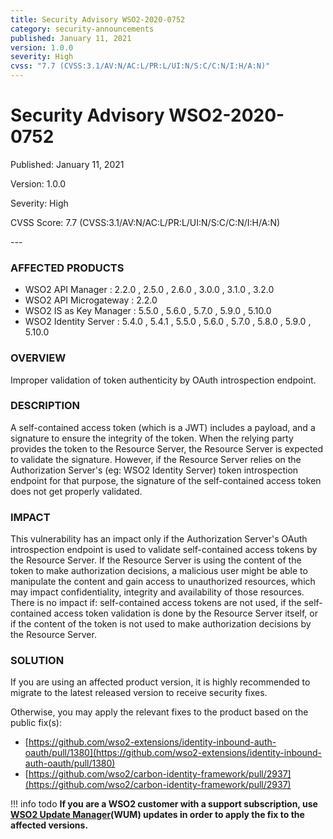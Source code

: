 ```yaml
---
title: Security Advisory WSO2-2020-0752
category: security-announcements
published: January 11, 2021
version: 1.0.0
severity: High
cvss: "7.7 (CVSS:3.1/AV:N/AC:L/PR:L/UI:N/S:C/C:N/I:H/A:N)"
---
```


# Security Advisory WSO2-2020-0752

<p class="doc-info">Published: January 11, 2021</p>
<p class="doc-info">Version: 1.0.0</p>
<p class="doc-info">Severity: High</p>
<p class="doc-info">CVSS Score: 7.7 (CVSS:3.1/AV:N/AC:L/PR:L/UI:N/S:C/C:N/I:H/A:N)</p>
---

### AFFECTED PRODUCTS
* WSO2 API Manager : 2.2.0 , 2.5.0 , 2.6.0 , 3.0.0 , 3.1.0 , 3.2.0
* WSO2 API Microgateway : 2.2.0
* WSO2 IS as Key Manager : 5.5.0 , 5.6.0 , 5.7.0 , 5.9.0 , 5.10.0
* WSO2 Identity Server : 5.4.0 , 5.4.1 , 5.5.0 , 5.6.0 , 5.7.0 , 5.8.0 , 5.9.0 , 5.10.0


### OVERVIEW
Improper validation of token authenticity by OAuth introspection endpoint.


### DESCRIPTION
A self-contained access token (which is a JWT) includes a payload, and a signature to ensure the integrity of the token. When the relying party provides the token to the Resource Server, the Resource Server is expected to validate the signature. However, if the Resource Server relies on the Authorization Server's (eg: WSO2 Identity Server) token introspection endpoint for that purpose, the signature of the self-contained access token does not get properly validated.


### IMPACT
This vulnerability has an impact only if the Authorization Server's OAuth introspection endpoint is used to validate self-contained access tokens by the Resource Server. If the Resource Server is using the content of the token to make authorization decisions, a malicious user might be able to manipulate the content and gain access to unauthorized resources, which may impact confidentiality, integrity and availability of those resources. There is no impact if: self-contained access tokens are not used, if the self-contained access token validation is done by the Resource Server itself, or if the content of the token is not used to make authorization decisions by the Resource Server.


### SOLUTION
If you are using an affected product version, it is highly recommended to migrate to the latest released version to receive security fixes.

Otherwise, you may apply the relevant fixes to the product based on the public fix(s):

* [https://github.com/wso2-extensions/identity-inbound-auth-oauth/pull/1380](https://github.com/wso2-extensions/identity-inbound-auth-oauth/pull/1380)
* [https://github.com/wso2/carbon-identity-framework/pull/2937](https://github.com/wso2/carbon-identity-framework/pull/2937)


!!! info todo
    **If you are a WSO2 customer with a support subscription, use [WSO2 Update Manager](https://wso2.com/updates/wum)(WUM) updates in order to apply the fix to the affected versions.**
